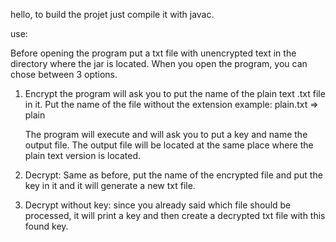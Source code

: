 hello, to build the projet just compile it with javac.

use:

Before opening the program put a txt file with unencrypted text in the directory where the jar is located. When you open the program, you can chose between 3 options.

1) Encrypt
	the program will ask you to put the name of the plain text .txt file in it. Put the name of the file without the extension
	example: plain.txt => plain
	
	The program will execute and will ask you to put a key and name the output file.
	The output file will be located at the same place where the plain text version is located.

2) Decrypt:
	Same as before, put the name of the encrypted file and put the key in it and it will generate a new txt file.

3) Decrypt without key:
	since you already said which file should be processed, it will print a key and then create a decrypted txt file with this found key.